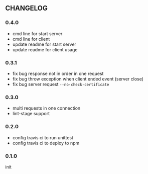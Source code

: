## CHANGELOG

### 0.4.0

* cmd line for start server
* cmd line for client
* update readme for start server 
* update readme for client usage

### 0.3.1

* fix bug response not in order in one request
* fix bug throw exception when client ended event (server close) 
* fix bug server request `--no-check-certificate`

### 0.3.0

* multi requests in one connection
* lint-stage support

### 0.2.0

* config travis ci to run unittest
* config travis ci to deploy to npm

### 0.1.0

init

